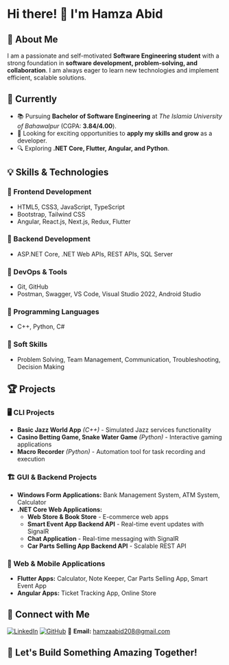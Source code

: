 # Hi there! 👋 I'm Hamza Abid

## 🚀 About Me
I am a passionate and self-motivated **Software Engineering student** with a strong foundation in **software development, problem-solving, and collaboration**. I am always eager to learn new technologies and implement efficient, scalable solutions.

## 🎯 Currently
- 📚 Pursuing **Bachelor of Software Engineering** at *The Islamia University of Bahawalpur* (CGPA: **3.84/4.00**).
- 💼 Looking for exciting opportunities to **apply my skills and grow** as a developer.
- 🔍 Exploring **.NET Core, Flutter, Angular, and Python**.

## 💡 Skills & Technologies
### 🔹 Frontend Development
- HTML5, CSS3, JavaScript, TypeScript
- Bootstrap, Tailwind CSS
- Angular, React.js, Next.js, Redux, Flutter

### 🔹 Backend Development
- ASP.NET Core, .NET Web APIs, REST APIs, SQL Server

### 🔹 DevOps & Tools
- Git, GitHub
- Postman, Swagger, VS Code, Visual Studio 2022, Android Studio

### 🔹 Programming Languages
- C++, Python, C#

### 🔹 Soft Skills
- Problem Solving, Team Management, Communication, Troubleshooting, Decision Making

## 🏆 Projects
### 🖥️ CLI Projects
- **Basic Jazz World App** *(C++)* - Simulated Jazz services functionality
- **Casino Betting Game, Snake Water Game** *(Python)* - Interactive gaming applications
- **Macro Recorder** *(Python)* - Automation tool for task recording and execution

### 🏗️ GUI & Backend Projects
- **Windows Form Applications:** Bank Management System, ATM System, Calculator
- **.NET Core Web Applications:**
  - **Web Store & Book Store** - E-commerce web apps
  - **Smart Event App Backend API** - Real-time event updates with SignalR
  - **Chat Application** - Real-time messaging with SignalR
  - **Car Parts Selling App Backend API** - Scalable REST API

### 📱 Web & Mobile Applications
- **Flutter Apps:** Calculator, Note Keeper, Car Parts Selling App, Smart Event App
- **Angular Apps:** Ticket Tracking App, Online Store

## 🔗 Connect with Me
[![LinkedIn](https://img.shields.io/badge/LinkedIn-blue?style=flat&logo=linkedin)](https://www.linkedin.com/in/hamza-abid-6a2770332/)
[![GitHub](https://img.shields.io/badge/GitHub-black?style=flat&logo=github)](https://github.com/Hamza2136)
📧 **Email:** hamzaabid208@gmail.com

## 🚀 Let's Build Something Amazing Together!

